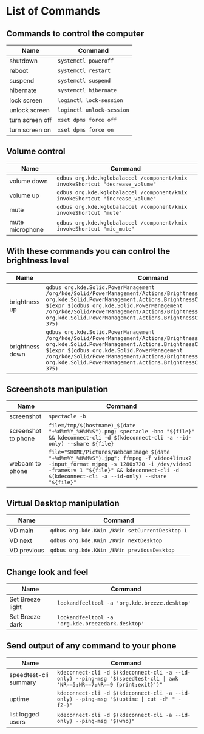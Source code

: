 # List of Commands

## Commands to control the computer

Name            | Command
----------------|--------------------------
shutdown        | `systemctl poweroff`
reboot          | `systemctl restart`
suspend         | `systemctl suspend`
hibernate       | `systemctl hibernate`
lock screen     | `loginctl lock-session`
unlock screen   | `loginctl unlock-session`
turn screen off | `xset dpms force off`
turn screen on  | `xset dpms force on`

## Volume control

Name            | Command
----------------|------------------------------------------------------------------------------
volume down     | `qdbus org.kde.kglobalaccel /component/kmix invokeShortcut "decrease_volume"`
volume up       | `qdbus org.kde.kglobalaccel /component/kmix invokeShortcut "increase_volume"`
mute            | `qdbus org.kde.kglobalaccel /component/kmix invokeShortcut "mute"`
mute microphone | `qdbus org.kde.kglobalaccel /component/kmix invokeShortcut "mic_mute"`

## With these commands you can control the brightness level

Name            | Command
----------------|------------------------------------------------------------------------------------------------------------------------------------------------------------------------------------------------------------------------------------------------------------------------------------------------------------------------------------------------------
brightness up   | `qdbus org.kde.Solid.PowerManagement /org/kde/Solid/PowerManagement/Actions/BrightnessControl org.kde.Solid.PowerManagement.Actions.BrightnessControl.setBrightness $(expr $(qdbus org.kde.Solid.PowerManagement /org/kde/Solid/PowerManagement/Actions/BrightnessControl org.kde.Solid.PowerManagement.Actions.BrightnessControl.brightness) + 375)`
brightness down | `qdbus org.kde.Solid.PowerManagement /org/kde/Solid/PowerManagement/Actions/BrightnessControl org.kde.Solid.PowerManagement.Actions.BrightnessControl.setBrightness $(expr $(qdbus org.kde.Solid.PowerManagement /org/kde/Solid/PowerManagement/Actions/BrightnessControl org.kde.Solid.PowerManagement.Actions.BrightnessControl.brightness) - 375)`

## Screenshots manipulation

Name                | Command
--------------------|------------------------------------------------------------------------------------------------------------------------------------------------------------------------------------------------------------------------------------
screenshot          | `spectacle -b`
screenshot to phone | `file=/tmp/$(hostname)_$(date "+%d%m%Y_%H%M%S").png; spectacle -bno "${file}" && kdeconnect-cli -d $(kdeconnect-cli -a --id-only) --share ${file}`
webcam to phone     | `file="$HOME/Pictures/WebcamImage_$(date "+%d%m%Y_%H%M%S").jpg"; ffmpeg -f video4linux2 -input_format mjpeg -s 1280x720 -i /dev/video0 -frames:v 1 "${file}" && kdeconnect-cli -d $(kdeconnect-cli -a --id-only) --share "${file}"`

## Virtual Desktop manipulation

Name        | Command
------------|-----------------------------------------------
VD main     | `qdbus org.kde.KWin /KWin setCurrentDesktop 1`
VD next     | `qdbus org.kde.KWin /KWin nextDesktop`
VD previous | `qdbus org.kde.KWin /KWin previousDesktop`

## Change look and feel

Name             | Command
-----------------|--------------------------------------------------
Set Breeze light | `lookandfeeltool -a 'org.kde.breeze.desktop'`
Set Breeze dark  | `lookandfeeltool -a 'org.kde.breezedark.desktop'`

## Send output of any command to your phone

Name                  | Command
----------------------|-------------------------------------------------------------------------------------------------------------------------
speedtest-cli summary | `kdeconnect-cli -d $(kdeconnect-cli -a --id-only) --ping-msg "$(speedtest-cli \| awk 'NR==5;NR==7;NR==9 {print;exit}')"`
uptime                | `kdeconnect-cli -d $(kdeconnect-cli -a --id-only) --ping-msg "$(uptime \| cut -d" " -f2-)"`
list logged users     | `kdeconnect-cli -d $(kdeconnect-cli -a --id-only) --ping-msg "$(who)"`
